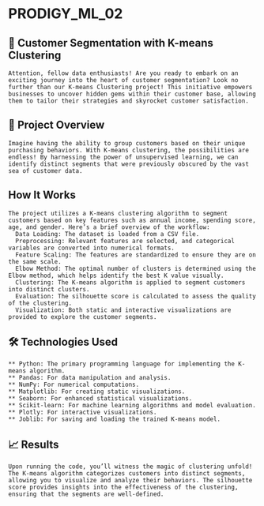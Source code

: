 # PRODIGY_ML_02


## **🎯 Customer Segmentation with K-means Clustering**
    Attention, fellow data enthusiasts! Are you ready to embark on an exciting journey into the heart of customer segmentation? Look no further than our K-means Clustering project! This initiative empowers businesses to uncover hidden gems within their customer base, allowing them to tailor their strategies and skyrocket customer satisfaction.
## **🌟 Project Overview**
    Imagine having the ability to group customers based on their unique purchasing behaviors. With K-means clustering, the possibilities are endless! By harnessing the power of unsupervised learning, we can identify distinct segments that were previously obscured by the vast sea of customer data.
## **How It Works**
    The project utilizes a K-means clustering algorithm to segment customers based on key features such as annual income, spending score, age, and gender. Here’s a brief overview of the workflow:
      Data Loading: The dataset is loaded from a CSV file.
      Preprocessing: Relevant features are selected, and categorical variables are converted into numerical formats.
      Feature Scaling: The features are standardized to ensure they are on the same scale.
      Elbow Method: The optimal number of clusters is determined using the Elbow method, which helps identify the best K value visually.
      Clustering: The K-means algorithm is applied to segment customers into distinct clusters.
      Evaluation: The silhouette score is calculated to assess the quality of the clustering.
      Visualization: Both static and interactive visualizations are provided to explore the customer segments.
## **🛠️ Technologies Used**
    ** Python: The primary programming language for implementing the K-means algorithm.
    ** Pandas: For data manipulation and analysis.
    ** NumPy: For numerical computations.
    ** Matplotlib: For creating static visualizations.
    ** Seaborn: For enhanced statistical visualizations.
    ** Scikit-learn: For machine learning algorithms and model evaluation.
    ** Plotly: For interactive visualizations.
    ** Joblib: For saving and loading the trained K-means model.
## **📈 Results**
    Upon running the code, you’ll witness the magic of clustering unfold! The K-means algorithm categorizes customers into distinct segments, allowing you to visualize and analyze their behaviors. The silhouette score provides insights into the effectiveness of the clustering, ensuring that the segments are well-defined.
